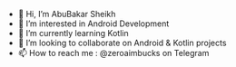 - 👋 Hi, I’m AbuBakar Sheikh
- 👀 I’m interested in Android Development
- 🌱 I’m currently learning Kotlin
- 💞️ I’m looking to collaborate on Android & Kotlin projects
- 📫 How to reach me : @zeroaimbucks on Telegram

<!---
notAbubakar/notAbubakar is a ✨ special ✨ repository because its `README.md` (this file) appears on your GitHub profile.
You can click the Preview link to take a look at your changes.
--->
